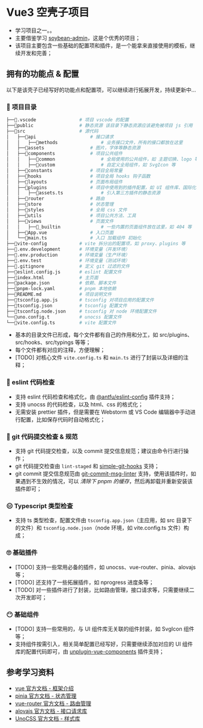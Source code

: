 # Vue3 空壳子项目

- 学习项目之一。。
- 主要借鉴学习 [soybean-admin](https://github.com/soybeanjs/soybean-admin)，这是个优秀的项目；
- 该项目主要包含一些基础的配置项和插件，是一个能拿来直接使用的模板，继续开发和完善；

## 拥有的功能点 & 配置

以下是该壳子已经写好的功能点和配置项，可以继续进行拓展开发，持续更新中...

### 🤫 项目目录

```bash
├──📁.vscode                # 项目 vscode 的配置
├──📁public                 # 静态资源 该目录下静态资源应该避免被项目 js 引用
├──📁src                    # 源代码
│   ├──📁api                    # 接口请求
│   │   ├──📁methods                # 业务接口文件，所有的接口都放在这里
│   ├──📁assets                 # 图片，字体等静态资源
│   ├──📁components             # 项目公共组件
│   │   ├──📁common                 # 全局使用的公共组件，如 主题切换、logo 等
│   │   ├──📁custom                 # 自定义全局组件，如 SvgIcon 等
│   ├──📁constants              # 项目全局常量
│   ├──📁hooks                  # 项目全局 hooks 钩子函数
│   ├──📁layouts                # 页面布局组件
│   ├──📁plugins                # 项目中使用到的插件配置，如 UI 组件库、国际化 等
│   │   ├──📄assets.ts              # 引入第三方插件的静态资源
│   ├──📁router                 # 路由
│   ├──📁store                  # 状态管理
│   ├──📁styles                 # 全局 css 文件
│   ├──📁utils                  # 项目公共方法、工具
│   ├──📁views                  # 页面文件
│   │   ├──📁_builtin               # 一些内置的页面组件放在这里，如 404 等
│   ├──📄App.vue                # 入口页面
│   └──📄main.ts                # 入口 加载组件 初始化
├──📁vite-config            # vite 拆分出的配置项，如 proxy、plugins 等
├──📄.env.development       # 环境变量（开发环境）
├──📄.env.production        # 环境变量（生产环境）
├──📄.env.test              # 环境变量（测试环境）
├──📄.gitignore             # 定义 git 过滤的文件
├──📄eslint.config.js       # eslint 配置文件
├──📄index.html             # 主页面
├──📄package.json           # 依赖、脚本文件
├──📄pnpm-lock.yaml         # pnpm 本地依赖
├──📄README.md              # 项目说明文件
├──📄tsconfig.app.js        # tsconfig 对项目应用的配置文件
├──📄tsconfig.json          # tsconfig 配置文件
├──📄tsconfig.node.json     # tsconfig 对 node 环境配置文件
└──📄uno.config.t           # unocss 配置文件
└──📄vite.config.ts         # vite 配置文件
```

- 基本的目录文件已形成，每个文件都有自己的作用和分工，如 src/plugins、src/hooks、src/typings 等等；
- 每个文件都有对应的注释，方便理解；
- [TODO] 对核心文件 `vite.config.ts` 和 `main.ts` 进行了封装以及详细的注释；

### 🤔 eslint 代码检查

- 支持 eslint 代码检查和格式化，由 [@antfu/eslint-config](https://github.com/antfu/eslint-config) 插件支持；
- 支持 unocss 的代码检查，以及 html、css 的格式化；
- 无需安装 prettier 插件，但是需要在 Webstorm 或 VS Code 编辑器中手动进行配置，比如保存代码时自动格式化；

### 🤨 git 代码提交检查 & 规范

- 支持 git 代码提交检查，以及 commit 提交信息规范；建议由命令行进行操作；
- git 代码提交检查由 `lint-staged` 和 [simple-git-hooks](https://github.com/toplenboren/simple-git-hooks) 支持；
- git commit 提交信息规范由 [git-commit-msg-linter](https://github.com/legend80s/git-commit-msg-linter) 支持，使用该插件时，如果遇到不生效的情况，可以 _清除下 pnpm 的缓存_，然后再卸载并重新安装该插件即可；

### 😑 Typescript 类型检查

- 支持 ts 类型检查，配置文件由 `tsconfig.app.json`（主应用，如 src 目录下的文件）和 `tsconfig.node.json`（node 环境，如 vite.config.ts 文件）构成；

### 🙄 基础插件

- [TODO] 支持一些常用必备的插件，如 unocss、vue-router、pinia、alovajs 等；
- [TODO] 还支持了一些拓展插件，如 nprogress 进度条等；
- [TODO] 对一些插件进行了封装，比如路由管理，接口请求等，只需要继续二次开发即可；

### 😶 基础组件

- [TODO] 支持一些常用的，与 UI 组件库无关联的组件封装，如 SvgIcon 组件等；
- 支持组件按需引入，相关简单配置已经写好，只需要继续添加对应的 UI 组件库的配置代码即可，由 [unplugin-vue-components](https://github.com/unplugin/unplugin-vue-components) 插件支持；

## 参考学习资料

- [vue 官方文档 - 框架介绍](https://cn.vuejs.org/)
- [pinia 官方文档 - 状态管理](https://pinia.vuejs.org/zh/)
- [vue-router 官方文档 - 路由管理](https://router.vuejs.org/zh/)
- [alovajs 官方文档 - 接口请求库](https://alova.js.org/zh-CN/)
- [UnoCSS 官方文档 - 样式库](https://unocss.dev/)
